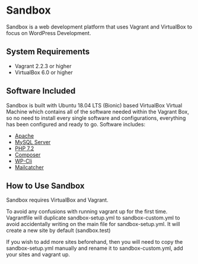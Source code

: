 # Sandbox
Sandbox is a web development platform that uses Vagrant and VirtualBox to focus on WordPress Development. 

## System Requirements
- Vagrant 2.2.3 or higher
- VirtualBox 6.0 or higher

## Software Included
Sandbox is built with Ubuntu 18.04 LTS (Bionic) based VirtualBox Virtual Machine which contains all of the software needed within the Vagrant Box, so no need to install every single software and configurations, everything has been configured and ready to go. Software includes:

- [Apache](https://www.apache.org/)
- [MySQL Server](https://dev.mysql.com/downloads/mysql/)
- [PHP 7.2](http://www.php.net/downloads.php)
- [Composer](https://getcomposer.org/)
- [WP-Cli](https://wp-cli.org/)
- [Mailcatcher](https://mailcatcher.me/)

## How to Use Sandbox
Sandbox requires VirtualBox and Vagrant.

To avoid any confusions with running vagrant up for the first time. Vagrantfile will duplicate sandbox-setup.yml to sandbox-custom.yml to avoid accidentally writing on the main file for sandbox-setup.yml. It will create a new site by default (sandbox.test)

If you wish to add more sites beforehand, then you will need to copy the sandbox-setup.yml manually and rename it to sandbox-custom.yml, add your sites and vagrant up.